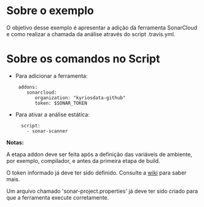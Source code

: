 # Sobre o exemplo
O objetivo desse exemplo é apresentar a adição da ferramenta SonarCloud e como realizar a chamada da análise através do script .travis.yml.

# Sobre os comandos no Script

* Para adicionar a ferramenta: 
       
       addons:
          sonarcloud:
             organization: "kyriosdata-github" 
             token: $SONAR_TOKEN               

* Para ativar a análise estática:

        script:
          - sonar-scanner

**Notas:** 

A etapa addon deve ser feita após a definição das variáveis de ambiente, por exemplo, compilador, e antes da primeira etapa de
build.

O token informado já deve ter sido definido. Consulte a [wiki](https://github.com/kyriosdata/ecc/wiki/SonarCloud#primeiros-passos) para 
saber mais.

Um arquivo chamado 'sonar-project.properties' já deve ter sido criado para que a ferramenta execute corretamente.
